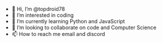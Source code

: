 - 👋 Hi, I’m @topdroid78
- 👀 I’m interested in coding
- 🌱 I’m currently learning Python and JavaScript
- 💞️ I’m looking to collaborate on code and Computer Science
- 📫 How to reach me email and discord

<!---
topdroid78/topdroid78 is a ✨ special ✨ repository because its `README.md` (this file) appears on your GitHub profile.
You can click the Preview link to take a look at your changes.
--->
